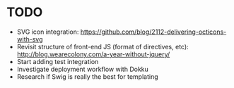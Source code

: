 TODO
====

* SVG icon integration: https://github.com/blog/2112-delivering-octicons-with-svg
* Revisit structure of front-end JS (format of directives, etc): http://blog.wearecolony.com/a-year-without-jquery/
* Start adding test integration
* Investigate deployment workflow with Dokku
* Research if Swig is really the best for templating
